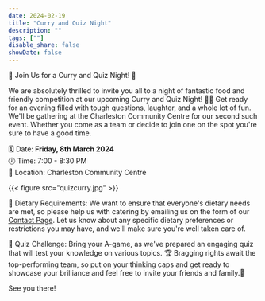 ```yaml
---
date: 2024-02-19
title: "Curry and Quiz Night"
description: ""
tags: [""]
disable_share: false
showDate: false
---
```

🎉 Join Us for a Curry and Quiz Night! 🎉

We are absolutely thrilled to invite you all to a night of fantastic food and friendly competition at our upcoming Curry and Quiz Night! 🍛🤔 Get ready for an evening filled with tough questions, laughter, and a whole lot of fun. We'll be gathering at the Charleston Community Centre for our second such event. Whether you come as a team or decide to join one on the spot you're sure to have a good time.

🗓️ Date: **Friday, 8th March 2024** </br>
🕖 Time: 7:00 - 8:30 PM </br>
🏢 Location: Charleston Community Centre</br>

{{< figure src="quizcurry.jpg" >}}

🥗 Dietary Requirements:
We want to ensure that everyone's dietary needs are met, so please help us with catering by emailing us on the form of our [Contact Page](../../../../contact/#contact-form). Let us know about any specific dietary preferences or restrictions you may have, and we'll make sure you're well taken care of.

🧠 Quiz Challenge:
Bring your A-game, as we've prepared an engaging quiz that will test your knowledge on various topics. 🏆 Bragging rights await the top-performing team, so put on your thinking caps and get ready to showcase your brilliance and feel free to invite your friends and family.🥳

See you there!

